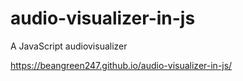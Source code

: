 # audio-visualizer-in-js
A JavaScript audiovisualizer

https://beangreen247.github.io/audio-visualizer-in-js/
